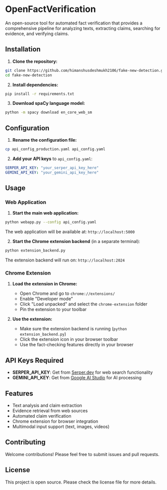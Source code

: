 # OpenFactVerification

An open-source tool for automated fact verification that provides a comprehensive pipeline for analyzing texts, extracting claims, searching for evidence, and verifying claims.

## Installation

1. **Clone the repository:**
```bash
git clone https://github.com/himanshusdeshmukh2106/fake-new-detection.git
cd fake-new-detection
```

2. **Install dependencies:**
```bash
pip install -r requirements.txt
```

3. **Download spaCy language model:**
```bash
python -m spacy download en_core_web_sm
```

## Configuration

1. **Rename the configuration file:**
```bash
cp api_config_production.yaml api_config.yaml
```

2. **Add your API keys** to `api_config.yaml`:
```yaml
SERPER_API_KEY: "your_serper_api_key_here"
GEMINI_API_KEY: "your_gemini_api_key_here"
```

## Usage

### Web Application

1. **Start the main web application:**
```bash
python webapp.py --config api_config.yaml
```
   The web application will be available at: `http://localhost:5000`

2. **Start the Chrome extension backend** (in a separate terminal):
```bash
python extension_backend.py
```
   The extension backend will run on: `http://localhost:2024`

### Chrome Extension

1. **Load the extension in Chrome:**
   - Open Chrome and go to `chrome://extensions/`
   - Enable "Developer mode"
   - Click "Load unpacked" and select the `chrome-extension` folder
   - Pin the extension to your toolbar

2. **Use the extension:**
   - Make sure the extension backend is running (`python extension_backend.py`)
   - Click the extension icon in your browser toolbar
   - Use the fact-checking features directly in your browser

## API Keys Required

- **SERPER_API_KEY**: Get from [Serper.dev](https://serper.dev) for web search functionality
- **GEMINI_API_KEY**: Get from [Google AI Studio](https://aistudio.google.com) for AI processing

## Features

- Text analysis and claim extraction
- Evidence retrieval from web sources
- Automated claim verification
- Chrome extension for browser integration
- Multimodal input support (text, images, videos)

## Contributing

Welcome contributions! Please feel free to submit issues and pull requests.

## License

This project is open source. Please check the license file for more details.